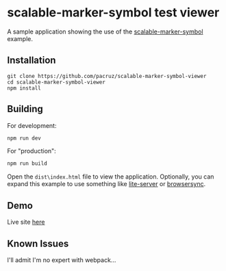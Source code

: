 # scalable-marker-symbol test viewer

A sample application showing the use of the [scalable-marker-symbol](https://github.com/pacruz/scalable-marker-symbol) example.

## Installation

```
git clone https://github.com/pacruz/scalable-marker-symbol-viewer
cd scalable-marker-symbol-viewer
npm install
```

## Building

For development:

```bash
npm run dev
```

For "production":

```bash
npm run build
```

Open the `dist\index.html` file to view the application.  Optionally, you can expand this example to use something like [lite-server](https://github.com/johnpapa/lite-server) or [browsersync](https://browsersync.io/).

## Demo

Live site [here](https://scalable-marker-symbol-viewer.surge.sh/)

## Known Issues

I'll admit I'm no expert with webpack...